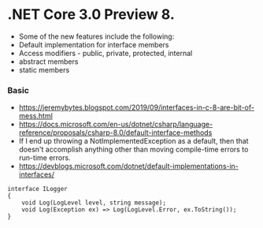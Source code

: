 # .NET Core 3.0 Preview 8.

- Some of the new features include the following:
- Default implementation for interface members
- Access modifiers - public, private, protected, internal
- abstract members
- static members

### Basic
- https://jeremybytes.blogspot.com/2019/09/interfaces-in-c-8-are-bit-of-mess.html
- https://docs.microsoft.com/en-us/dotnet/csharp/language-reference/proposals/csharp-8.0/default-interface-methods
- If I end up throwing a NotImplementedException as a default, then that doesn't accomplish anything other than moving compile-time errors to run-time errors.
- https://devblogs.microsoft.com/dotnet/default-implementations-in-interfaces/
```
interface ILogger
{
    void Log(LogLevel level, string message);
    void Log(Exception ex) => Log(LogLevel.Error, ex.ToString());
}
```
